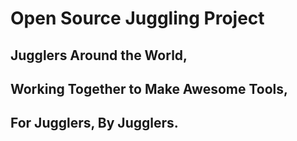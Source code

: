 # Open Source Juggling Project

## Jugglers Around the World, 
## Working Together to Make Awesome Tools, 
## For Jugglers, By Jugglers.
